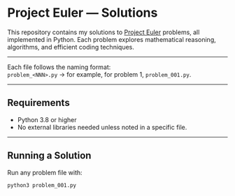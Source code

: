 # Project Euler — Solutions

This repository contains my solutions to [Project Euler](https://projecteuler.net/) problems, all implemented in Python. Each problem explores mathematical reasoning, algorithms, and efficient coding techniques.

---

Each file follows the naming format:  
`problem_<NNN>.py` → for example, for problem 1, `problem_001.py`.

---

## Requirements
- Python 3.8 or higher  
- No external libraries needed unless noted in a specific file.

---

## Running a Solution
Run any problem file with:
```bash
python3 problem_001.py
